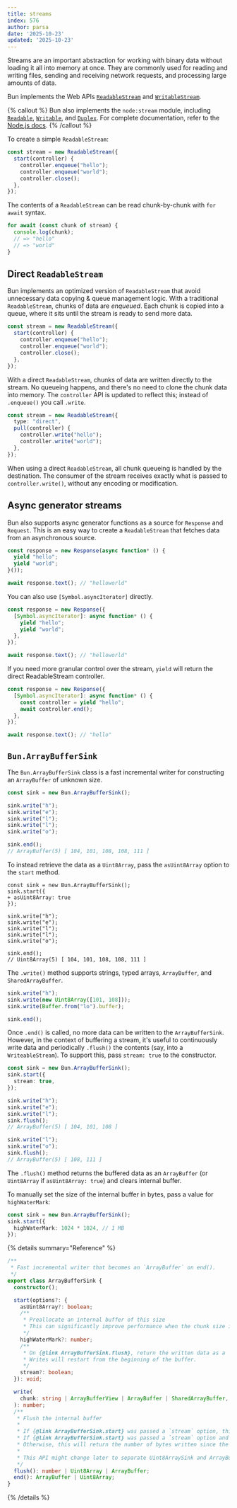 ```yaml
---
title: streams
index: 576
author: parsa
date: '2025-10-23'
updated: '2025-10-23'
---
```

Streams are an important abstraction for working with binary data without loading it all into memory at once. They are commonly used for reading and writing files, sending and receiving network requests, and processing large amounts of data.

Bun implements the Web APIs [`ReadableStream`](https://developer.mozilla.org/en-US/docs/Web/API/ReadableStream) and [`WritableStream`](https://developer.mozilla.org/en-US/docs/Web/API/WritableStream).

{% callout %}
Bun also implements the `node:stream` module, including [`Readable`](https://nodejs.org/api/stream.html#stream_readable_streams), [`Writable`](https://nodejs.org/api/stream.html#stream_writable_streams), and [`Duplex`](https://nodejs.org/api/stream.html#stream_duplex_and_transform_streams). For complete documentation, refer to the [Node.js docs](https://nodejs.org/api/stream.html).
{% /callout %}

To create a simple `ReadableStream`:

```ts
const stream = new ReadableStream({
  start(controller) {
    controller.enqueue("hello");
    controller.enqueue("world");
    controller.close();
  },
});
```

The contents of a `ReadableStream` can be read chunk-by-chunk with `for await` syntax.

```ts
for await (const chunk of stream) {
  console.log(chunk);
  // => "hello"
  // => "world"
}
```

## Direct `ReadableStream`

Bun implements an optimized version of `ReadableStream` that avoid unnecessary data copying & queue management logic. With a traditional `ReadableStream`, chunks of data are _enqueued_. Each chunk is copied into a queue, where it sits until the stream is ready to send more data.

```ts
const stream = new ReadableStream({
  start(controller) {
    controller.enqueue("hello");
    controller.enqueue("world");
    controller.close();
  },
});
```

With a direct `ReadableStream`, chunks of data are written directly to the stream. No queueing happens, and there's no need to clone the chunk data into memory. The `controller` API is updated to reflect this; instead of `.enqueue()` you call `.write`.

```ts
const stream = new ReadableStream({
  type: "direct",
  pull(controller) {
    controller.write("hello");
    controller.write("world");
  },
});
```

When using a direct `ReadableStream`, all chunk queueing is handled by the destination. The consumer of the stream receives exactly what is passed to `controller.write()`, without any encoding or modification.

## Async generator streams

Bun also supports async generator functions as a source for `Response` and `Request`. This is an easy way to create a `ReadableStream` that fetches data from an asynchronous source.

```ts
const response = new Response(async function* () {
  yield "hello";
  yield "world";
}());

await response.text(); // "helloworld"
```

You can also use `[Symbol.asyncIterator]` directly.

```ts
const response = new Response({
  [Symbol.asyncIterator]: async function* () {
    yield "hello";
    yield "world";
  },
});

await response.text(); // "helloworld"
```

If you need more granular control over the stream, `yield` will return the direct ReadableStream controller.

```ts
const response = new Response({
  [Symbol.asyncIterator]: async function* () {
    const controller = yield "hello";
    await controller.end();
  },
});

await response.text(); // "hello"
```

## `Bun.ArrayBufferSink`

The `Bun.ArrayBufferSink` class is a fast incremental writer for constructing an `ArrayBuffer` of unknown size.

```ts
const sink = new Bun.ArrayBufferSink();

sink.write("h");
sink.write("e");
sink.write("l");
sink.write("l");
sink.write("o");

sink.end();
// ArrayBuffer(5) [ 104, 101, 108, 108, 111 ]
```

To instead retrieve the data as a `Uint8Array`, pass the `asUint8Array` option to the `start` method.

```ts-diff
const sink = new Bun.ArrayBufferSink();
sink.start({
+ asUint8Array: true
});

sink.write("h");
sink.write("e");
sink.write("l");
sink.write("l");
sink.write("o");

sink.end();
// Uint8Array(5) [ 104, 101, 108, 108, 111 ]
```

The `.write()` method supports strings, typed arrays, `ArrayBuffer`, and `SharedArrayBuffer`.

```ts
sink.write("h");
sink.write(new Uint8Array([101, 108]));
sink.write(Buffer.from("lo").buffer);

sink.end();
```

Once `.end()` is called, no more data can be written to the `ArrayBufferSink`. However, in the context of buffering a stream, it's useful to continuously write data and periodically `.flush()` the contents (say, into a `WriteableStream`). To support this, pass `stream: true` to the constructor.

```ts
const sink = new Bun.ArrayBufferSink();
sink.start({
  stream: true,
});

sink.write("h");
sink.write("e");
sink.write("l");
sink.flush();
// ArrayBuffer(5) [ 104, 101, 108 ]

sink.write("l");
sink.write("o");
sink.flush();
// ArrayBuffer(5) [ 108, 111 ]
```

The `.flush()` method returns the buffered data as an `ArrayBuffer` (or `Uint8Array` if `asUint8Array: true`) and clears internal buffer.

To manually set the size of the internal buffer in bytes, pass a value for `highWaterMark`:

```ts
const sink = new Bun.ArrayBufferSink();
sink.start({
  highWaterMark: 1024 * 1024, // 1 MB
});
```

{% details summary="Reference" %}

```ts
/**
 * Fast incremental writer that becomes an `ArrayBuffer` on end().
 */
export class ArrayBufferSink {
  constructor();

  start(options?: {
    asUint8Array?: boolean;
    /**
     * Preallocate an internal buffer of this size
     * This can significantly improve performance when the chunk size is small
     */
    highWaterMark?: number;
    /**
     * On {@link ArrayBufferSink.flush}, return the written data as a `Uint8Array`.
     * Writes will restart from the beginning of the buffer.
     */
    stream?: boolean;
  }): void;

  write(
    chunk: string | ArrayBufferView | ArrayBuffer | SharedArrayBuffer,
  ): number;
  /**
   * Flush the internal buffer
   *
   * If {@link ArrayBufferSink.start} was passed a `stream` option, this will return a `ArrayBuffer`
   * If {@link ArrayBufferSink.start} was passed a `stream` option and `asUint8Array`, this will return a `Uint8Array`
   * Otherwise, this will return the number of bytes written since the last flush
   *
   * This API might change later to separate Uint8ArraySink and ArrayBufferSink
   */
  flush(): number | Uint8Array | ArrayBuffer;
  end(): ArrayBuffer | Uint8Array;
}
```

{% /details %}
